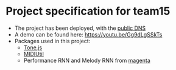# Project specification for team15

- The project has been deployed, with the [public DNS](http://ec2-3-23-126-40.us-east-2.compute.amazonaws.com)
- A demo can be found here: https://youtu.be/Gg9dLgSSkTs
- Packages used in this project: 
    - [Tone.js](https://github.com/Tonejs/Tone.js) 
    - [MIDIUtil](https://github.com/MarkCWirt/MIDIUtil)
    - Performance RNN and Melody RNN from [magenta](https://github.com/tensorflow/magenta) 

